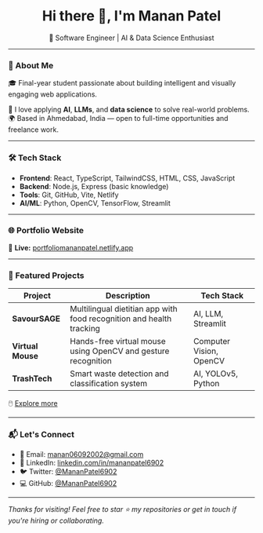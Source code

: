 <h1 align="center">Hi there 👋, I'm Manan Patel</h1>
<p align="center">🚀 Software Engineer | AI & Data Science Enthusiast </p>

---

### 💼 About Me
🎓 Final-year student passionate about building intelligent and visually engaging web applications.

🔬 I love applying **AI**, **LLMs**, and **data science** to solve real-world problems.  
🌍 Based in Ahmedabad, India — open to full-time opportunities and freelance work.

---

### 🛠️ Tech Stack

- **Frontend**: React, TypeScript, TailwindCSS, HTML, CSS, JavaScript
- **Backend**: Node.js, Express (basic knowledge)
- **Tools**: Git, GitHub, Vite, Netlify
- **AI/ML**: Python, OpenCV, TensorFlow, Streamlit

---

### 🌐 Portfolio Website

🎯 **Live:** [portfoliomananpatel.netlify.app](https://portfoliomananpatel.netlify.app)

---

### 📌 Featured Projects

| Project        | Description                                                                                       | Tech Stack                  |
|----------------|---------------------------------------------------------------------------------------------------|-----------------------------|
| **SavourSAGE** | Multilingual dietitian app with food recognition and health tracking                              | AI, LLM, Streamlit          |
| **Virtual Mouse** | Hands-free virtual mouse using OpenCV and gesture recognition                                 | Computer Vision, OpenCV     |
| **TrashTech**     | Smart waste detection and classification system                                               | AI, YOLOv5, Python          |

🖱️ [Explore more](https://portfoliomananpatel.netlify.app/#projects)

---

### 📬 Let's Connect

- 📧 Email: [manan06092002@gmail.com](mailto:manan06092002@gmail.com)
- 💼 LinkedIn: [linkedin.com/in/mananpatel6902](https://linkedin.com/in/mananpatel6902)
- 🐦 Twitter: [@MananPatel6902](https://twitter.com/MananPatel6902)
- 💻 GitHub: [@MananPatel6902](https://github.com/MananPatel6902)

---

_Thanks for visiting! Feel free to star ⭐ my repositories or get in touch if you're hiring or collaborating._


